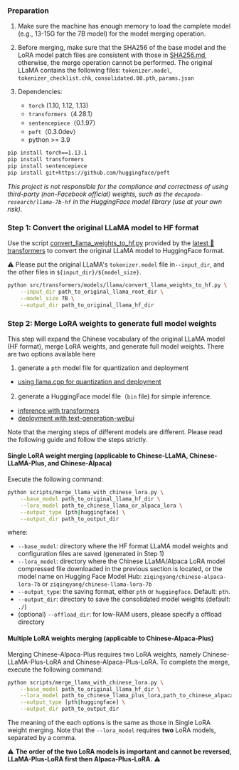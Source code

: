 ### Preparation

1. Make sure the machine has enough memory to load the complete model (e.g., 13-15G for the 7B model) for the model merging operation.

2. Before merging, make sure that the SHA256 of the base model and the LoRA model patch files are consistent with those in [SHA256.md](https://github.com/ymcui/Chinese-LLaMA-Alpaca/blob/main/SHA256.md), otherwise, the merge operation cannot be performed. The original LLaMA contains the following files: `tokenizer.model`, `tokenizer_checklist.chk`, `consolidated.00.pth`, `params.json`

3. Dependencies:
   - `torch` (1.10, 1.12, 1.13)
   - `transformers`（4.28.1）
   - `sentencepiece`（0.1.97）
   - `peft`（0.3.0dev）
   - python >= 3.9

```bash
pip install torch==1.13.1
pip install transformers
pip install sentencepiece
pip install git+https://github.com/huggingface/peft
```

*This project is not responsible for the compliance and correctness of using third-party (non-Facebook official) weights, such as the `decapoda-research/llama-7b-hf` in the HuggingFace model library (use at your own risk).*

### Step 1: Convert the original LLaMA model to HF format

Use the script [convert_llama_weights_to_hf.py](https://github.com/huggingface/transformers/blob/main/src/transformers/models/llama/convert_llama_weights_to_hf.py) provided by the [latest 🤗transformers](https://huggingface.co/docs/transformers/installation#install-from-source) to convert the original LLaMA model to HuggingFace format. 

⚠️ Please put the original LLaMA's `tokenizer.model` file in`--input_dir`, and the other files in `${input_dir}/${model_size}`.

```bash
python src/transformers/models/llama/convert_llama_weights_to_hf.py \
    --input_dir path_to_original_llama_root_dir \
    --model_size 7B \
    --output_dir path_to_original_llama_hf_dir
```

### Step 2: Merge LoRA weights to generate full model weights

This step will expand the Chinese vocabulary of the original LLaMA model (HF format), merge LoRA weights, and generate full model weights. There are two options available here

1. generate a `pth` model file for quantization and deployment
- [using llama.cpp for quantization and deployment](https://github.com/ymcui/Chinese-LLaMA-Alpaca/wiki/llama.cpp-Deployment)

2. generate a HuggingFace model file（`bin` file) for simple inference. 
- [inference with transformers](https://github.com/ymcui/Chinese-LLaMA-Alpaca/wiki/Inference-with-Transformers)
- [deployment with text-generation-webui](https://github.com/ymcui/Chinese-LLaMA-Alpaca/wiki/text-generation-webui)

Note that the merging steps of different models are different. Please read the following guide and follow the steps strictly.

#### Single LoRA weight merging (applicable to Chinese-LLaMA, Chinese-LLaMA-Plus, and Chinese-Alpaca)

Execute the following command:

```bash
python scripts/merge_llama_with_chinese_lora.py \
    --base_model path_to_original_llama_hf_dir \
    --lora_model path_to_chinese_llama_or_alpaca_lora \
    --output_type [pth|huggingface] \
    --output_dir path_to_output_dir 
```
where:

- `--base_model`: directory where the HF format LLaMA model weights and configuration files are saved (generated in Step 1)
- `--lora_model`: directory where the Chinese LLaMA/Alpaca LoRA model compressed file downloaded in the previous section is located, or the model name on Hugging Face Model Hub: `ziqingyang/chinese-alpaca-lora-7b` or `ziqingyang/chinese-llama-lora-7b`
- `--output_type`: the saving format, either `pth` or `huggingface`. Default: `pth`.
- `--output_dir`: directory to save the consolidated model weights (default: `./`)
- (optional) `--offload_dir`: for low-RAM users, please specify a offload directory


#### Multiple LoRA weights merging (applicable to Chinese-Alpaca-Plus)

Merging Chinese-Alpaca-Plus requires two LoRA weights, namely Chinese-LLaMA-Plus-LoRA and Chinese-Alpaca-Plus-LoRA. To complete the merge, execute the following command:

```bash
python scripts/merge_llama_with_chinese_lora.py \
    --base_model path_to_original_llama_hf_dir \
    --lora_model path_to_chinese_llama_plus_lora,path_to_chinese_alpaca_plus_lora \
    --output_type [pth|huggingface] \
    --output_dir path_to_output_dir 
```

The meaning of the each options is the same as those in Single LoRA weight merging.
Note that the `--lora_model` requires **two** LoRA models, separated by a comma. 

⚠️ **The order of the two LoRA models is important and cannot be reversed, LLaMA-Plus-LoRA first then Alpaca-Plus-LoRA.** ⚠️

